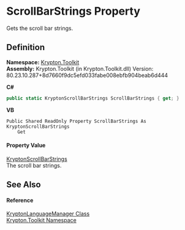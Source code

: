 # ScrollBarStrings Property


Gets the scroll bar strings.



## Definition
**Namespace:** <a href="79d2eac2-21f4-54ff-7552-b20c33c30600.md">Krypton.Toolkit</a>  
**Assembly:** Krypton.Toolkit (in Krypton.Toolkit.dll) Version: 80.23.10.287+8d7660f9dc5efd033fabe008ebfb904beab6d444

**C#**
``` C#
public static KryptonScrollBarStrings ScrollBarStrings { get; }
```
**VB**
``` VB
Public Shared ReadOnly Property ScrollBarStrings As KryptonScrollBarStrings
	Get
```



#### Property Value
<a href="6cb7b1e8-b643-76ad-5c0a-82c001af0705.md">KryptonScrollBarStrings</a>  
The scroll bar strings.

## See Also


#### Reference
<a href="dac09113-2984-9ef4-34e6-8be84cc38189.md">KryptonLanguageManager Class</a>  
<a href="79d2eac2-21f4-54ff-7552-b20c33c30600.md">Krypton.Toolkit Namespace</a>  
